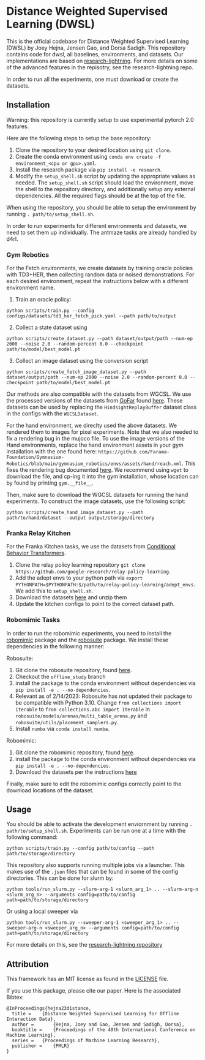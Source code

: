 # Distance Weighted Supervised Learning (DWSL)

This is the official codebase for Distance Weighted Supervised Learning (DWSL) by Joey Hejna, Jensen Gao, and Dorsa Sadigh. This repository contains code for dwsl, all baselines, environments, and datasets. Our implementations are based on [research-lightning](https://github.com/jhejna/research-lightning). For more details on some of the advanced features in the repisotry, see the research-lightning repo.

In order to run all the experiments, one must download or create the datasets.

## Installation

Warning: this repository is currently setup to use experimental pytorch 2.0 features.

Here are the following steps to setup the base repository:
1. Clone the repository to your desired location using `git clone`.
2. Create the conda environment using `conda env create -f environment_<cpu or gpu>.yaml`.
3. Install the research package via `pip install -e research`.
4. Modify the `setup_shell.sh` script by updating the appropriate values as needed. The `setup_shell.sh` script should load the environment, move the shell to the repository directory, and additionally setup any external dependencies. All the required flags should be at the top of the file.

When using the repository, you should be able to setup the environment by running `. path/to/setup_shell.sh`.

In order to run experiments for different environments and datasets, we need to set them up individually. The antmaze tasks are already handled by d4rl.

### Gym Robotics

For the Fetch environments, we create datasets by training oracle policies with TD3+HER, then collecting random data or noised demonstrations. For each desired environment, repeat the instructions below with a different environment name.

1. Train an oracle policy:
```
python scripts/train.py --config configs/datasets/td3_her_fetch_pick.yaml --path path/to/output
```
2. Collect a state dataset using
```
python scripts/create_dataset.py --path dataset/output/path --num-ep 2000 --noise 2.0 --random-percent 0.0 --checkpoint path/to/model/best_model.pt
```
3. Collect an image dataset using the conversion script
```
python scripts/create_fetch_image_dataset.py --path dataset/output/path --num-ep 2000 --noise 2.0 --random-percent 0.0 --checkpoint path/to/model/best_model.pt
```

Our methods are also compatible with the datasets from WGCSL. We use the processed versions of the datasets from [GoFar]() found [here](https://drive.google.com/file/d/1niq6bK262segc7qZh8m5RRaFNygEXoBR/view). These datasets can be used by replacing the `HindsightReplayBuffer` dataset class in the configs with the `WGCSLDataset`.

For the hand environment, we direclty used the above datasets. We rendered them to images for pixel experiments. Note that we also needed to fix a rendering bug in the mujoco file. To use the image versions of the Hand environments, replace the hand environment assets in your gym installation with the one found here: `https://github.com/Farama-Foundation/Gymnasium-Robotics/blob/main/gymnasium_robotics/envs/assets/hand/reach.xml`. This fixes the rendering bug documented [here](https://github.com/openai/gym/issues/2061). We recommend using `wget`  to download the file, and cp-ing it into the gym installation, whose location can by found by printing `gym.__file__`.

Then, make sure to download the WGCSL datasets for running the hand experiments. To construct the image datasets, use the following script:
```
python scripts/create_hand_image_dataset.py --path path/to/hand/dataset --output output/storage/directory
```

### Franka Relay Kitchen

For the Franka Kitchen tasks, we use the datasets from [Conditional Behavior Transformers](https://github.com/jeffacce/play-to-policy).

1. Clone the relay policy learning repository `git clone https://github.com/google-research/relay-policy-learning`.
2. Add the adept envs to your python path via `export PYTHONPATH=$PYTHONPATH:$/path/to/relay-policy-learning/adept_envs`. We add this to `setup_shell.sh`.
3. Download the datasets [here](https://osf.io/q3dx2/) and unzip them
4. Update the kitchen configs to point to the correct dataset path.

### Robomimic Tasks
In order to run the robomimic experiments, you need to install the [robomimic](https://robomimic.github.io/docs/introduction/installation.html) package and the [robosuite](https://robosuite.ai/) package. We install these dependencies in the following manner:

Robosuite:
1. Git clone the robosuite repository, found [here](https://github.com/ARISE-Initiative/robosuite).
2. Checkout the `offline_study` branch
3. install the package to the conda environment without dependencies via `pip install -e . --no-dependencies`.
4. Relevant as of 2/14/2023: Robosuite has not updated their package to be compatible with Python 3.10. Change `from collections import Iterable` to `from collections.abc import Iterable` in `robosuite/models/arenas/multi_table_arena.py` and `robosuite/utils/placement_samplers.py`.
5. Install `numba` via `conda install numba`.

Robomimic:
1. Git clone the robomimic repository, found [here](https://github.com/ARISE-Initiative/robosuite).
2. install the package to the conda environment without dependencies via `pip install -e . --no-dependencies`.
3. Download the datasets per the instructions [here](https://robomimic.github.io/docs/datasets/robomimic_v0.1.html)

Finally, make sure to edit the robomimic configs correctly point to the download locations of the dataset.

## Usage

You should be able to activate the development enviornment by running `. path/to/setup_shell.sh`. Experiments can be run one at a time with the following command:
```
python scripts/train.py --config path/to/config --path path/to/storage/directory
```

This repository also supports running multiple jobs via a launcher. This makes use of the `.json` files that can be found in some of the config directories. This can be done for slurm by:
```
python tools/run_slurm.py --slurm-arg-1 <slurm_arg_1> .. --slurm-arg-n <slurm_arg_n> --arguments config=path/to/config path=path/to/storage/directory
```
Or using a local sweeper via
```
python tools/run_slurm.py --sweeper-arg-1 <sweeper_arg_1> .. --sweeper-arg-n <sweeper_arg_n> --arguments config=path/to/config path=path/to/storage/directory
```
For more details on this, see the [research-lightning repository](https://github.com/jhejna/research-lightning)

## Attribution
This framework has an MIT license as found in the [LICENSE](LICENSE) file.

If you use this package, please cite our paper. Here is the associated Bibtex:

```
@InProceedings{hejna23distance,
  title = 	 {Distance Weighted Supervised Learning for Offline Interaction Data},
  author =       {Hejna, Joey and Gao, Jensen and Sadigh, Dorsa},
  booktitle = 	 {Proceedings of the 40th International Conference on Machine Learning},
  series = 	 {Proceedings of Machine Learning Research},
  publisher =    {PMLR}
}
```
